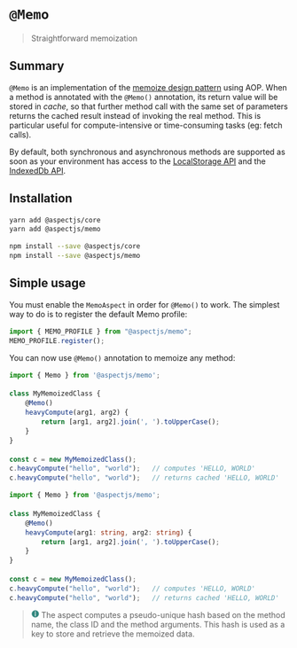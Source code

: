 # `@Memo`
 > Straightforward memoization

## Summary

`@Memo` is an implementation of the [memoize design pattern](https://en.wikipedia.org/wiki/Memoization) using  AOP. 
When a method is annotated with the `@Memo()` annotation, its return value will be stored in *cache*, 
so that further method call with the same set of parameters returns the cached result instead of invoking the real method. 
This is particular useful for compute-intensive or time-consuming tasks (eg: fetch calls).

By default, both synchronous and asynchronous methods are supported as soon as your environment has access to the [LocalStorage API](https://developer.mozilla.org/en-US/docs/Web/API/Window/localStorage)
and the [IndexedDb API](https://developer.mozilla.org/en-US/docs/Glossary/IndexedDB).

## Installation

<code-group>
<code-block title="YARN">

```bash
yarn add @aspectjs/core
yarn add @aspectjs/memo
```
</code-block>

<code-block title="NPM">

```bash
npm install --save @aspectjs/core
npm install --save @aspectjs/memo
```
</code-block>
</code-group>

## Simple usage

You must enable the `MemoAspect` in order for `@Memo()` to work. 
The simplest way to do is to register the default Memo profile:
 
```javascript
import { MEMO_PROFILE } from "@aspectjs/memo";
MEMO_PROFILE.register();
```

You can now use `@Memo()` annotation to memoize any method:

<code-group>
<code-block title="Javascript">

```js
import { Memo } from '@aspectjs/memo';

class MyMemoizedClass {
    @Memo()
    heavyCompute(arg1, arg2) {
        return [arg1, arg2].join(', ').toUpperCase();
    }
}

const c = new MyMemoizedClass();
c.heavyCompute("hello", "world");   // computes 'HELLO, WORLD'
c.heavyCompute("hello", "world");   // returns cached 'HELLO, WORLD'
```
</code-block>
<code-block title="Typescript">

```typescript
import { Memo } from '@aspectjs/memo';

class MyMemoizedClass {
    @Memo()
    heavyCompute(arg1: string, arg2: string) {
        return [arg1, arg2].join(', ').toUpperCase();
    }
}

const c = new MyMemoizedClass();
c.heavyCompute("hello", "world");   // computes 'HELLO, WORLD'
c.heavyCompute("hello", "world");   // returns cached 'HELLO, WORLD'
```
</code-block>
</code-group>

> ![info] The aspect computes a pseudo-unique hash based on the method name, the class ID and the method arguments. 
> This hash is used as a key to store and retrieve the memoized data.

[info]: ../../../../.README/picto/12px/info.png
[tip]: ../../../../.README/picto/12px/success.png
[danger]: ../../../../.README/picto/12px/danger.png
[pipeline]: ../../../../packages/memo/.README/memo-pipeline.png

